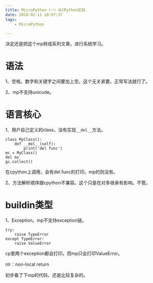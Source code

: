 ```yaml
---
title: MicroPython（一）与CPython区别
date: 2018-02-11 10:57:37
tags:
	- MicroPython

---
```




决定还是把这个mp转成系列文章。进行系统学习。

# 语法

1、空格。数字和关键字之间要加上空。这个无关紧要。正常写法就行了。

2、mp不支持unicode。

# 语言核心

1、用户自己定义的class，没有实现`__del__`方法。

```
class MyClass():
	def __del__(self):
		print('del func')
mc = MyClass()
del mc
gc.collect()
```

在cpython上调用，会有del func的打印。mp的则没有。

2、方法解析顺序跟cpython不兼容。这个只是在对多继承有影响。不管。

# buildin类型

1、Exception。mp不支持exception链。

```
try:
	raise TypeError
except TypeError:
	raise ValueError
```

cp里两个exception都会打印。而mp只会打印ValueError。





nlr：non-local return

初步看了下mp的代码，还是比较复杂的。

